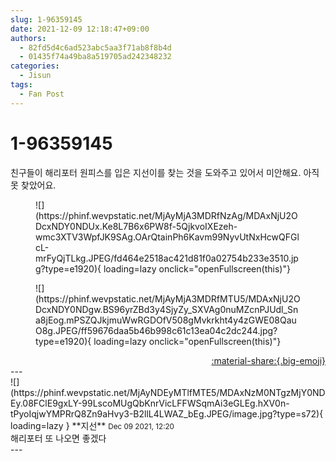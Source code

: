 ```yaml
---
slug: 1-96359145
date: 2021-12-09 12:18:47+09:00
authors:
  - 82fd5d4c6ad523abc5aa3f71ab8f8b4d
  - 01435f74a49ba8a519705ad242348232
categories:
  - Jisun
tags:
  - Fan Post
---
```


# 1-96359145

<div class="post-container" markdown="1">
<div class="content-container md-sidebar__scrollwrap" markdown="1">

친구들이 해리포터 원피스를 입은 지선이를 찾는 것을 도와주고 있어서 미안해요. 아직 못 찾았어요.
<figure markdown="1">
![](https://phinf.wevpstatic.net/MjAyMjA3MDRfNzAg/MDAxNjU2ODcxNDY0NDUx.Ke8L7B6x6PW8f-5QjkvoIXEzeh-wmc3XTV3WpfJK9SAg.OArQtainPh6Kavm99NyvUtNxHcwQFGlcL-mrFyQjTLkg.JPEG/fd464e2518ac421d81f0a02754b233e3510.jpg?type=e1920){ loading=lazy onclick="openFullscreen(this)"}
</figure>

<figure markdown="1">
![](https://phinf.wevpstatic.net/MjAyMjA3MDRfMTU5/MDAxNjU2ODcxNDY0NDgw.BS96yrZBd3y4SjyZy_SXVAg0nuMZcnPJUdl_Sna8jEog.mPSZQJkjmuWwRGDOfV508gMvkrkht4y4zGWE08QauO8g.JPEG/ff59676daa5b46b998c61c13ea04c2dc244.jpg?type=e1920){ loading=lazy onclick="openFullscreen(this)"}
</figure>


</div>
</div>

<div style="text-align: right;" markdown="1">
<a href="https://weverse.io/fromis9/fanpost/1-96359145" style="text-align: right;">:material-share:{.big-emoji}</a>
</div>
---

<div class="comments-container md-sidebar__scrollwrap" markdown="1">
<div class="comment" markdown="1">
<div class='id-container' markdown="1">
![](https://phinf.wevpstatic.net/MjAyNDEyMTlfMTE5/MDAxNzM0NTgzMjY0NDEy.08FClE9gxLY-99LscoMUgQbKnrVicLFFWSqmAi3eGLEg.hXV0n-tPyoIqjwYMPRrQ8Zn9aHvy3-B2llL4LWAZ_bEg.JPEG/image.jpg?type=s72){ loading=lazy }
**<span class="artist">지선</span>** <small>Dec 09 2021, 12:20</small><br>
</div>
<div class='comment-body' markdown="1">
해리포터 또 나오면 좋겠다
</div>
</div>
</div>
---
